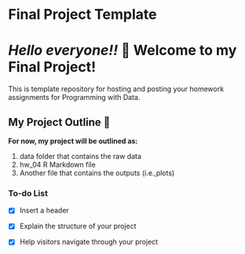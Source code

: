 <!-- Good work! Just a few comments below. -->

# Final Project Template

***Hello everyone!!*** :hear_no_evil:
Welcome to my **Final Project**! 
=======

This is template repository for hosting and posting your homework assignments for Programming with Data.


## My Project Outline :information_desk_person:
**For now, my project will be outlined as:**
1. data folder that contains the raw data
2. hw_04 R Markdown file
3. Another file that contains the outputs (i.e.,plots)


### To-do List
- [x] Insert a header
- [x] Explain the structure of your project 
- [x] Help visitors navigate through your project



